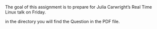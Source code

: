 The goal of this assignment is to prepare for Julia Carwright’s Real Time Linux talk on Friday.

in the directory you will find the Question in the PDF file. 


